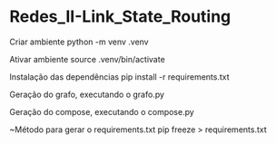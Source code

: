 # Redes_II-Link_State_Routing

Criar ambiente
python -m venv .venv

Ativar ambiente
source .venv/bin/activate

Instalação das dependências
pip install -r requirements.txt

Geração do grafo, executando o grafo.py

Geração do compose, executando o compose.py

~Método para gerar o requirements.txt
pip freeze > requirements.txt
